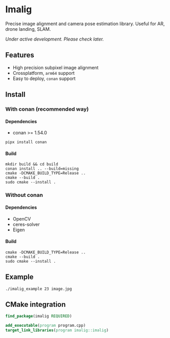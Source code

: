 # Imalig
Precise image alignment and camera pose estimation library. Useful for AR, drone landing, SLAM.

_Under active development. Please check later._

## Features
- High precision subpixel image alignment
- Crossplatform, `arm64` support
- Easy to deploy, `conan` support

## Install
### With conan (recommended way)
#### Dependencies
- conan >= 1.54.0
```
pipx install conan
```
#### Build
```
mkdir build && cd build
conan install .. --build=missing
cmake -DCMAKE_BUILD_TYPE=Release ..
cmake --build .
sudo cmake --install .
```

### Without conan
#### Dependencies
- OpenCV
- ceres-solver
- Eigen
#### Build
```
cmake -DCMAKE_BUILD_TYPE=Release ..
cmake --build .
sudo cmake --install .
```

## Example
```
./imalig_example 23 image.jpg
```

## CMake integration
```cmake
find_package(imalig REQUIRED)

add_executable(program program.cpp)
target_link_libraries(program imalig::imalig)
```
